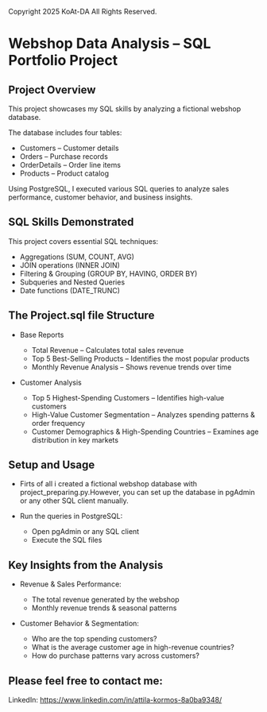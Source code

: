 Copyright 2025 KoAt-DA All Rights Reserved.

# Webshop Data Analysis – SQL Portfolio Project

## Project Overview

This project showcases my SQL skills by analyzing a fictional webshop database.

The database includes four tables:

- Customers – Customer details
- Orders – Purchase records
- OrderDetails – Order line items
- Products – Product catalog

Using PostgreSQL, I executed various SQL queries to analyze sales performance, customer behavior, and business insights.

## SQL Skills Demonstrated

This project covers essential SQL techniques:

- Aggregations (SUM, COUNT, AVG)
- JOIN operations (INNER JOIN)
- Filtering & Grouping (GROUP BY, HAVING, ORDER BY)
- Subqueries and Nested Queries
- Date functions (DATE_TRUNC)

## The Project.sql file Structure

- Base Reports

  - Total Revenue – Calculates total sales revenue
  - Top 5 Best-Selling Products – Identifies the most popular products
  - Monthly Revenue Analysis – Shows revenue trends over time

- Customer Analysis
  - Top 5 Highest-Spending Customers – Identifies high-value customers
  - High-Value Customer Segmentation – Analyzes spending patterns & order frequency
  - Customer Demographics & High-Spending Countries – Examines age distribution in key markets

## Setup and Usage

- Firts of all i created a fictional webshop database with project_preparing.py.However, you can set up the database in pgAdmin or any other SQL client manually.

- Run the queries in PostgreSQL:
  - Open pgAdmin or any SQL client
  - Execute the SQL files

## Key Insights from the Analysis

- Revenue & Sales Performance:

  - The total revenue generated by the webshop
  - Monthly revenue trends & seasonal patterns

- Customer Behavior & Segmentation:
  - Who are the top spending customers?
  - What is the average customer age in high-revenue countries?
  - How do purchase patterns vary across customers?

## Please feel free to contact me:

LinkedIn: https://www.linkedin.com/in/attila-kormos-8a0ba9348/
